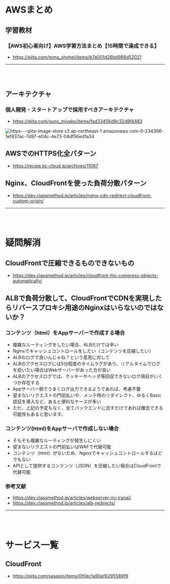 # AWSまとめ

## 学習教材
### 【AWS初心者向け】AWS学習方法まとめ【15時間で達成できる】
- https://qiita.com/toma_shohei/items/b7a001d26bd988d52021

---

<br></br>

## アーキテクチャ
### 個人開発・スタートアップで採用すべきアーキテクチャ
- https://qiita.com/yuno_miyako/items/fad33456d9c32d8f4483

![https---qiita-image-store s3 ap-northeast-1 amazonaws com-0-234396-1ef837ac-7d97-e04c-4e73-04df56ed1a34](https://user-images.githubusercontent.com/53253817/100833545-86c55d00-34ad-11eb-9d83-97570cb246af.png)

## AWSでのHTTPS化全パターン
- https://recipe.kc-cloud.jp/archives/11067

## Nginx、CloudFrontを使った負荷分散パターン
- https://dev.classmethod.jp/articles/nginx-cdn-redirect-cloudfront-custom-origin/

---

<br></br>

# 疑問解消

## CloudFrontで圧縮できるものできないもの
- https://dev.classmethod.jp/articles/cloudfront-hls-compress-objects-automatically/

## ALBで負荷分散して、CloudFrontでCDNを実現したらリバースプロキシ用途のNginxはいらないのではないか？
### コンテンツ（html）をAppサーバーで作成する場合
- 複雑なルーティングをしたい場合、ALBだけでは辛い
- Nginxでキャッシュコントロールをしたい（コンテンツを圧縮したい）
- ALBのログで良いんじゃね？という意見に対して
- ALBのアクセスログには5分程度のタイムラグがあり、リアルタイムでログを拾いたい場合はWebサーバーがあった方が良い
- ALBのアクセスログでは、クッキーやヘッダ等回収できないログ項目がいくつか存在する
- Appサーバー側でうまくログ出力できるようであれば、考慮不要
- 望まないリクエストの門前払いや、メンテ時のリダイレクト、ゆるくBasic認証を導入など、あると便利なケースが多い
- ただ、上記の予定もなく、全てバックエンドに流すだけであれば撤去できる可能性もあると思います。
### コンテンツ(html)をAppサーバで作成しない場合
- そもそも複雑なルーティングが発生しにくい
- 望まないリクエストの門前払いはWAFで代替可能
- コンテンツ（html）がないため、Nginxでキャッシュコントロールするほどでもない
- APIとして提供するコンテンツ（JSON）を圧縮したい場合はCloudFrontで代替可能
### 参考文献
- https://dev.classmethod.jp/articles/webserver-iru-iranai/
- https://dev.classmethod.jp/articles/alb-redirects/

---

<br></br>

# サービス一覧

## CloudFront
- https://qiita.com/sasasin/items/0f0ec1a90af6295589f9
